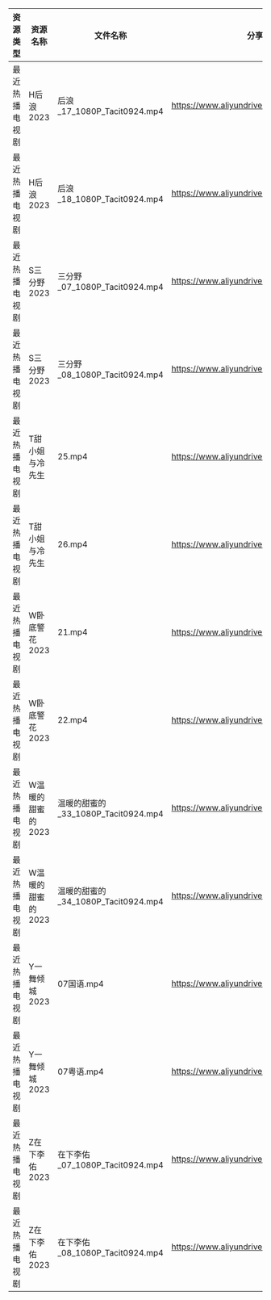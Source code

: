 | 资源类型    | 资源名称        | 文件名称                          | 分享链接                                      | 更新时间       |
| ------- | ----------- | ----------------------------- | ----------------------------------------- | ---------- |
| 最近热播电视剧 | H后浪2023     | 后浪_17_1080P_Tacit0924.mp4     | https://www.aliyundrive.com/s/Ez3GKYEjsy9 | 2023-05-24 |
| 最近热播电视剧 | H后浪2023     | 后浪_18_1080P_Tacit0924.mp4     | https://www.aliyundrive.com/s/Ez3GKYEjsy9 | 2023-05-24 |
| 最近热播电视剧 | S三分野2023    | 三分野_07_1080P_Tacit0924.mp4    | https://www.aliyundrive.com/s/grfMSvWbXdD | 2023-05-24 |
| 最近热播电视剧 | S三分野2023    | 三分野_08_1080P_Tacit0924.mp4    | https://www.aliyundrive.com/s/grfMSvWbXdD | 2023-05-24 |
| 最近热播电视剧 | T甜小姐与冷先生    | 25.mp4                        | https://www.aliyundrive.com/s/2nMQp859Cmw | 2023-05-24 |
| 最近热播电视剧 | T甜小姐与冷先生    | 26.mp4                        | https://www.aliyundrive.com/s/2nMQp859Cmw | 2023-05-24 |
| 最近热播电视剧 | W卧底警花2023   | 21.mp4                        | https://www.aliyundrive.com/s/AyAZwmJfSyh | 2023-05-24 |
| 最近热播电视剧 | W卧底警花2023   | 22.mp4                        | https://www.aliyundrive.com/s/AyAZwmJfSyh | 2023-05-24 |
| 最近热播电视剧 | W温暖的甜蜜的2023 | 温暖的甜蜜的_33_1080P_Tacit0924.mp4 | https://www.aliyundrive.com/s/AbrVeKZb7cA | 2023-05-24 |
| 最近热播电视剧 | W温暖的甜蜜的2023 | 温暖的甜蜜的_34_1080P_Tacit0924.mp4 | https://www.aliyundrive.com/s/AbrVeKZb7cA | 2023-05-24 |
| 最近热播电视剧 | Y一舞倾城2023   | 07国语.mp4                      | https://www.aliyundrive.com/s/rJHcZFVa1Tf | 2023-05-24 |
| 最近热播电视剧 | Y一舞倾城2023   | 07粤语.mp4                      | https://www.aliyundrive.com/s/rJHcZFVa1Tf | 2023-05-24 |
| 最近热播电视剧 | Z在下李佑2023   | 在下李佑_07_1080P_Tacit0924.mp4   | https://www.aliyundrive.com/s/XDyqjGPExFg | 2023-05-24 |
| 最近热播电视剧 | Z在下李佑2023   | 在下李佑_08_1080P_Tacit0924.mp4   | https://www.aliyundrive.com/s/XDyqjGPExFg | 2023-05-24 |

